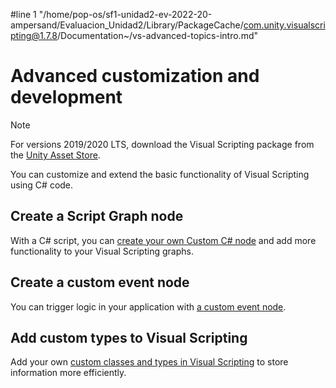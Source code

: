 #line 1 "/home/pop-os/sf1-unidad2-ev-2022-20-ampersand/Evaluacion_Unidad2/Library/PackageCache/com.unity.visualscripting@1.7.8/Documentation~/vs-advanced-topics-intro.md"
# Advanced customization and development

> [!NOTE] 
> For versions 2019/2020 LTS, download the Visual Scripting package from the [Unity Asset Store](https://assetstore.unity.com/packages/tools/visual-bolt-163802).

You can customize and extend the basic functionality of Visual Scripting using C# code. 

## Create a Script Graph node 

With a C# script, you can [create your own Custom C# node](vs-create-custom-node.md) and add more functionality to your Visual Scripting graphs. 

## Create a custom event node 

You can trigger logic in your application with [a custom event node](vs-create-own-custom-event-node.md). 

## Add custom types to Visual Scripting 

Add your own [custom classes and types in Visual Scripting](vs-custom-types.md) to store information more efficiently. 